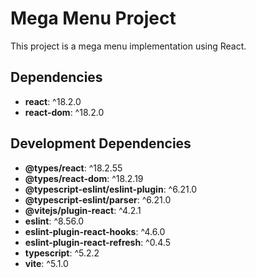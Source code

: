 # Mega Menu Project

This project is a mega menu implementation using React.

## Dependencies

- **react**: ^18.2.0
- **react-dom**: ^18.2.0

## Development Dependencies

- **@types/react**: ^18.2.55
- **@types/react-dom**: ^18.2.19
- **@typescript-eslint/eslint-plugin**: ^6.21.0
- **@typescript-eslint/parser**: ^6.21.0
- **@vitejs/plugin-react**: ^4.2.1
- **eslint**: ^8.56.0
- **eslint-plugin-react-hooks**: ^4.6.0
- **eslint-plugin-react-refresh**: ^0.4.5
- **typescript**: ^5.2.2
- **vite**: ^5.1.0
